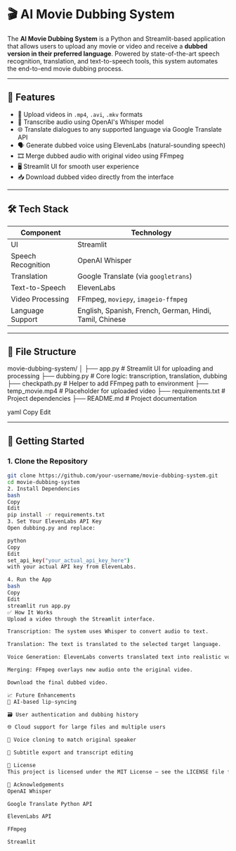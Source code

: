 # 🎬 AI Movie Dubbing System

The **AI Movie Dubbing System** is a Python and Streamlit-based application that allows users to upload any movie or video and receive a **dubbed version in their preferred language**. Powered by state-of-the-art speech recognition, translation, and text-to-speech tools, this system automates the end-to-end movie dubbing process.

---

## 🌟 Features

- 🎥 Upload videos in `.mp4`, `.avi`, `.mkv` formats
- 🧠 Transcribe audio using OpenAI's Whisper model
- 🌐 Translate dialogues to any supported language via Google Translate API
- 🗣️ Generate dubbed voice using ElevenLabs (natural-sounding speech)
- 🎞️ Merge dubbed audio with original video using FFmpeg
- 🖥️ Streamlit UI for smooth user experience
- 📥 Download dubbed video directly from the interface

---

## 🛠️ Tech Stack

| Component            | Technology                      |
|---------------------|----------------------------------|
| UI                  | Streamlit                       |
| Speech Recognition  | OpenAI Whisper                  |
| Translation         | Google Translate (via `googletrans`) |
| Text-to-Speech      | ElevenLabs                      |
| Video Processing    | FFmpeg, `moviepy`, `imageio-ffmpeg` |
| Language Support    | English, Spanish, French, German, Hindi, Tamil, Chinese |

---

## 📂 File Structure

movie-dubbing-system/
│
├── app.py # Streamlit UI for uploading and processing
├── dubbing.py # Core logic: transcription, translation, dubbing
├── checkpath.py # Helper to add FFmpeg path to environment
├── temp_movie.mp4 # Placeholder for uploaded video
├── requirements.txt # Project dependencies
├── README.md # Project documentation

yaml
Copy
Edit

---

## 🚀 Getting Started

### 1. Clone the Repository

```bash
git clone https://github.com/your-username/movie-dubbing-system.git
cd movie-dubbing-system
2. Install Dependencies
bash
Copy
Edit
pip install -r requirements.txt
3. Set Your ElevenLabs API Key
Open dubbing.py and replace:

python
Copy
Edit
set_api_key("your_actual_api_key_here")
with your actual API key from ElevenLabs.

4. Run the App
bash
Copy
Edit
streamlit run app.py
✅ How It Works
Upload a video through the Streamlit interface.

Transcription: The system uses Whisper to convert audio to text.

Translation: The text is translated to the selected target language.

Voice Generation: ElevenLabs converts translated text into realistic voice.

Merging: FFmpeg overlays new audio onto the original video.

Download the final dubbed video.

📈 Future Enhancements
🤖 AI-based lip-syncing

🗃️ User authentication and dubbing history

🌐 Cloud support for large files and multiple users

🧬 Voice cloning to match original speaker

📁 Subtitle export and transcript editing

📜 License
This project is licensed under the MIT License – see the LICENSE file for details.

🙌 Acknowledgements
OpenAI Whisper

Google Translate Python API

ElevenLabs API

FFmpeg

Streamlit

